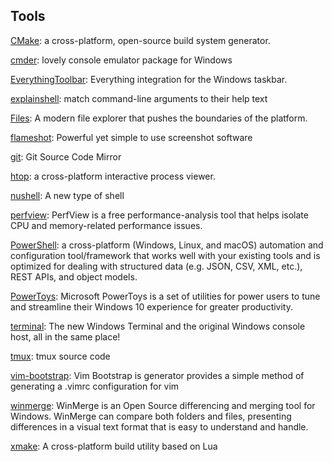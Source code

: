 ## Tools
[CMake](https://github.com/Kitware/CMake): a cross-platform, open-source build system generator.

[cmder](https://github.com/cmderdev/cmder): lovely console emulator package for Windows

[EverythingToolbar](https://github.com/stnkl/EverythingToolbar): Everything integration for the Windows taskbar.

[explainshell](https://github.com/idank/explainshell): match command-line arguments to their help text

[Files](https://github.com/files-community/Files): A modern file explorer that pushes the boundaries of the platform.

[flameshot](https://github.com/flameshot-org/flameshot): Powerful yet simple to use screenshot software

[git](https://github.com/git/git): Git Source Code Mirror

[htop](https://github.com/htop-dev/htop): a cross-platform interactive process viewer.

[nushell](https://github.com/nushell/nushell): A new type of shell

[perfview](https://github.com/microsoft/perfview): PerfView is a free performance-analysis tool that helps isolate CPU and memory-related performance issues.

[PowerShell](https://github.com/PowerShell/PowerShell): a cross-platform (Windows, Linux, and macOS) automation and configuration tool/framework that works well with your existing tools and is optimized for dealing with structured data (e.g. JSON, CSV, XML, etc.), REST APIs, and object models.

[PowerToys](https://github.com/microsoft/PowerToys): Microsoft PowerToys is a set of utilities for power users to tune and streamline their Windows 10 experience for greater productivity.

[terminal](https://github.com/microsoft/terminal): The new Windows Terminal and the original Windows console host, all in the same place!

[tmux](https://github.com/tmux/tmux): tmux source code

[vim-bootstrap](https://github.com/editor-bootstrap/vim-bootstrap): Vim Bootstrap is generator provides a simple method of generating a .vimrc configuration for vim

[winmerge](https://github.com/WinMerge/winmerge): WinMerge is an Open Source differencing and merging tool for Windows. WinMerge can compare both folders and files, presenting differences in a visual text format that is easy to understand and handle.

[xmake](https://github.com/xmake-io/xmake): A cross-platform build utility based on Lua
